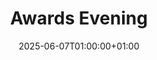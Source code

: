 ---
title: "Awards Evening"
date: 2025-06-06T19:00:00+01:00
date: 2025-06-07T01:00:00+01:00
lng: "-1.1512045777191815"
lat: "52.95456830694649"
---